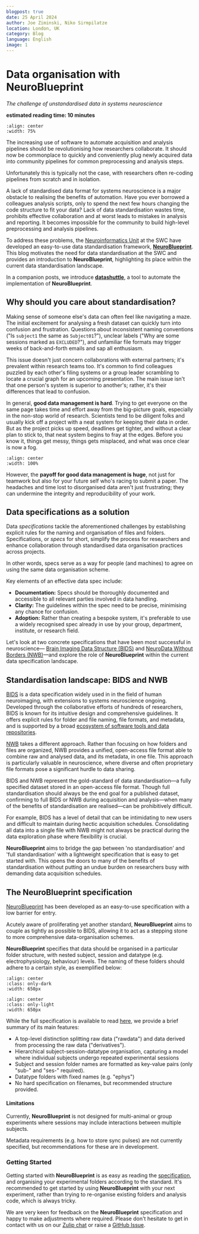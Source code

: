 ```yaml
---
blogpost: true
date: 25 April 2024
author: Joe Ziminski, Niko Sirmpilatze
location: London, UK
category: Blog
language: English
image: 1
---
```


# Data organisation with NeuroBlueprint
*The challenge of unstandardised data in systems neuroscience*

**estimated reading time: 10 minutes**

```{image} /_static/blog_images/neuroblueprint/errant-science-data-organisation.jpg
:align: center
:width: 75%
```

The increasing use of software to automate acquisition and 
analysis pipelines should be revolutionising how researchers collaborate.
It should now be commonplace to quickly and conveniently plug newly acquired 
data into community pipelines for common preprocessing and analysis steps.

Unfortunately this is typically not the case, with researchers 
often re-coding pipelines from scratch and in isolation.

A lack of standardised data format for systems neuroscience
is a major obstacle to realising the benefits of automation.
Have you ever borrowed a colleagues analysis scripts, only to spend
the next few hours changing the code structure to fit your data?
Lack of data standardisation wastes time, prohibits effective 
collaboration and at worst leads to mistakes in analysis and reporting.
It becomes impossible for the community to build high-level preprocessing 
and analysis pipelines.

To address these problems, the [Neuroinformatics Unit](https://neuroinformatics.dev/) at the SWC have 
developed an easy-to-use data standardisation framework, 
[**NeuroBlueprint**](https://neuroblueprint.neuroinformatics.dev/). This blog motivates the need for
data standardisation at the SWC and provides an introduction
to **NeuroBlueprint**,
highlighting its
place within the current data standardisation landscape.

In a companion posts, we introduce [**datashuttle**](datashuttle.neuroinformatics.dev), a tool to 
automate the implementation of **NeuroBlueprint**.

## Why should you care about standardisation?

Making sense of someone else's data can often feel like navigating a maze. The initial excitement for 
analysing a fresh dataset can quickly turn into confusion and frustration. Questions about inconsistent naming 
conventions ("Is `subject1` the same as `Subject01`?"), unclear labels ("Why are some sessions marked as `EXCLUDED`?"), 
and unfamiliar file formats may trigger weeks of back-and-forth emails and sap all enthusiasm.

This issue doesn't just concern collaborations with external partners; it's prevalent within research teams too. 
It's common to find colleagues puzzled by each other's filing systems or a group leader scrambling to locate a 
crucial graph for an upcoming presentation. The main issue isn't that one person's system is superior to another's; 
rather, it's their differences that lead to confusion.

In general, **good data management is hard**.  Trying to get everyone on the same page takes time and effort away 
from the big-picture goals, especially in the non-stop world of research. Scientists tend to be diligent folks and 
usually kick off a project with a neat system for keeping their data in order. But as the project picks up speed, 
deadlines get tighter, and without a clear plan to stick to, that neat system begins to fray at the edges. Before 
you know it, things get messy, things gets misplaced, and what was once clear is now a fog.

```{image} /_static/blog_images/neuroblueprint/data-organisation-over-time.jpg
:align: center
:width: 100%
```

However, the **payoff for good data management is huge**, not just for teamwork but also for your future self who's 
racing to submit a paper. The headaches and time lost to disorganised data aren't just frustrating; they can undermine 
the integrity and reproducibility of your work. 

## Data specifications as a solution

Data *specifications* tackle the aforementioned challenges by establishing explicit rules 
for the naming and organisation of files and folders. Specifications, or *specs* for short,
simplify the process for researchers and enhance 
collaboration through standardised data organisation practices across projects.

In other words, specs serve as a way for people (and machines) to agree on using the same data organisation scheme.

Key elements of an effective data spec include:

- **Documentation:** Specs should be thoroughly documented and accessible 
to all relevant parties involved in data handling.
- **Clarity:** The guidelines within the spec need to be precise, 
minimising any chance for confusion.
- **Adoption:** Rather than creating a bespoke system, it's preferable to use 
a widely recognised spec already in use by your group, department, institute, or research field.

Let's look at two concrete specifications that have been most successful in neuroscience—
[Brain Imaging Data Structure (BIDS)](https://bids.neuroimaging.io/) and 
[NeuroData Without Borders (NWB)](https://www.nwb.org/)—and explore the role of 
**NeuroBlueprint** within the current data specification landscape.

## Standardisation landscape: BIDS and NWB

[BIDS](https://bids.neuroimaging.io/) is a data specification widely used in
in the field of human neuroimaging, with extensions to systems neuroscience ongoing. 
Developed through the collaborative efforts of hundreds of researchers, 
BIDS is known for its intuitive design and comprehensive guidelines. It offers explicit rules for folder and file 
naming, file formats, and metadata, and is supported by a broad 
[ecosystem of software tools and data repositories](https://bids.neuroimaging.io/benefits.html). 


[NWB](https://www.nwb.org/) takes a different approach.
Rather than focusing on how folders and files are organized, NWB provides a unified, open-access file 
format able to combine raw and analysed data, and its metadata, in one file. This approach is particularly 
valuable in neuroscience, where diverse and often proprietary file formats pose a significant hurdle to 
data sharing.

BIDS and NWB represent the gold-standard of data standardisation—a fully specified dataset
stored in an open-access file format. Though full standardisation should always be
the end goal for a published dataset, confirming to full BIDS or NWB during acquisition
and analysis—when many of the benefits of standardisation are realised—can be prohibitively difficult. 

For example, BIDS has a level of detail that can be intimidating to new users and difficult to 
maintain during hectic acquisition schedules. Consolidating all data into a single file with NWB might 
not always be practical during the data exploration phase where flexibility is crucial.

**NeuroBlueprint** aims to bridge the gap between 'no standardisation' and 'full standardisation'
with a lightweight specification that is easy to get started with. This opens the doors to 
many of the benefits of standardisation without putting an undue burden on researchers busy
with demanding data acquisition schedules.

## The NeuroBlueprint specification

[NeuroBlueprint](https://neuroblueprint.neuroinformatics.dev/) has been developed 
as an easy-to-use specification with a low barrier for entry.

Acutely aware of proliferating yet another standard, **NeuroBlueprint** 
aims to couple as tightly as possible to BIDS, allowing it to act as a stepping stone to more 
comprehensive data-organisation schemes.

**NeuroBlueprint** specifies that data should be organised in a 
particular folder structure, with nested subject, session and datatype (e.g. electrophysiology, behaviour) 
levels. The naming of these folders should adhere to a certain style, as exemplified below:

```{image} /_static/blog_images/neuroblueprint/NeuroBlueprint_project_tree_dark.png
:align: center
:class: only-dark
:width: 650px
```
```{image} /_static/blog_images/neuroblueprint/NeuroBlueprint_project_tree_light.png
:align: center
:class: only-light
:width: 650px
```

While the full specification is available to read 
[here](https://neuroblueprint.neuroinformatics.dev/specification.html), 
we provide a brief summary of its main features:

- A top-level distinction splitting raw data ("rawdata") and data derived from processing the raw data ("derivatives").
- Hierarchical subject-session-datatype organisation, capturing a model where individual subjects undergo 
repeated experimental sessions
- Subject and session folder names are formatted as key-value pairs (only "sub-" and "ses-" required).
- Datatype folders with fixed names (e.g. "ephys")
- No hard specification on filenames, but recommended structure provided.

#### Limitations 

Currently, **NeuroBlueprint** is not designed for multi-animal or 
group experiments where sessions may include interactions between multiple subjects. 

Metadata requirements (e.g. how to store sync pulses) are not currently specified,
but recommendations for these are in development.

### Getting Started

Getting started with **NeuroBlueprint** is as easy as reading the 
[specification](https://neuroblueprint.neuroinformatics.dev/specification.html), and organising your experimental 
folders according to the standard.  It's recommended to get started by using **NeuroBlueprint** with your 
next experiment, rather than trying to re-organise existing folders and analysis code, which is always tricky.

We are very keen for feedback on the **NeuroBlueprint** specification and 
happy to make adjustments where required. Please don't hesitate to get in contact with us on our
[Zulip chat](https://neuroinformatics.zulipchat.com/#narrow/stream/406000-NeuroBlueprint) or
raise a [GitHub Issue](https://github.com/neuroinformatics-unit/NeuroBlueprint/issues).
